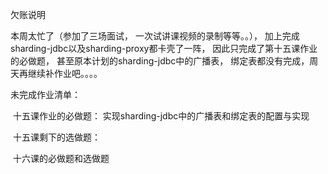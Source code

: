欠账说明

本周太忙了（参加了三场面试， 一次试讲课视频的录制等等。。）， 加上完成sharding-jdbc以及sharding-proxy都卡壳了一阵， 因此只完成了第十五课作业的必做题， 甚至原本计划的sharding-jdbc中的广播表， 绑定表都没有完成，周天再继续补作业吧。。。。

未完成作业清单：

​	十五课作业的必做题： 实现sharding-jdbc中的广播表和绑定表的配置与实现

​	十五课剩下的选做题：

​	 十六课的必做题和选做题